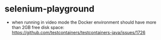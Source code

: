 # selenium-playground


- when running in video mode the Docker environment should have more than 2GB free disk space: https://github.com/testcontainers/testcontainers-java/issues/1726
